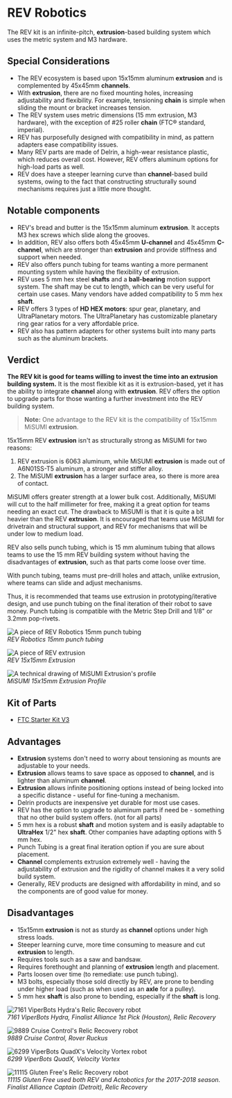 # REV Robotics

The REV kit is an infinite-pitch, **extrusion**-based building system which uses the metric system and M3 hardware.

## Special Considerations

- The REV ecosystem is based upon 15x15mm aluminum **extrusion** and is complemented by 45x45mm **channels**.
- With **extrusion**, there are no fixed mounting holes, increasing adjustability and flexibility. For example, tensioning **chain** is simple when sliding the mount or bracket increases tension.
- The REV system uses metric dimensions (15 mm extrusion, M3 hardware), with the exception of #25 roller **chain** (FTC® standard, imperial).
- REV has purposefully designed with compatibility in mind, as pattern adapters ease compatibility issues.
- Many REV parts are made of Delrin, a high-wear resistance plastic, which reduces overall cost. However, REV offers aluminum options for high-load parts as well.
- REV does have a steeper learning curve than **channel**-based build systems, owing to the fact that constructing structurally sound mechanisms requires just a little more thought.

## Notable components

- REV's bread and butter is the 15x15mm aluminum **extrusion**. It accepts M3 hex screws which slide along the grooves.
- In addition, REV also offers both 45x45mm **U-channel** and 45x45mm **C-channel**, which are stronger than **extrusion** and provide stiffness and support when needed.
- REV also offers punch tubing for teams wanting a more permanent mounting system while having the flexibility of extrusion.
- REV uses 5 mm hex steel **shafts** and a **ball-bearing** motion support system. The shaft may be cut to length, which can be very useful for certain use cases. Many vendors have added compatibility to 5 mm hex **shaft**.
- REV offers 3 types of **HD HEX motors**: spur gear, planetary, and UltraPlanetary motors. The UltraPlanetary has customizable planetary ring gear ratios for a very affordable price.
- REV also has pattern adapters for other systems built into many parts such as the aluminum brackets.

## Verdict

**The REV kit is good for teams willing to invest the time into an extrusion building system.** It is the most flexible kit as it is extrusion-based, yet it has the ability to integrate **channel** along with **extrusion**. REV offers the option to upgrade parts for those wanting a further investment into the REV building system.

> **Note:** One advantage to the REV kit is the compatibility of 15x15mm MiSUMI **extrusion**.

15x15mm REV **extrusion** isn't as structurally strong as MiSUMI for two reasons:

1. REV extrusion is 6063 aluminum, while MiSUMI **extrusion** is made out of A6N01SS-T5 aluminum, a stronger and stiffer alloy.
2. The MiSUMI **extrusion** has a larger surface area, so there is more area of contact.

MiSUMI offers greater strength at a lower bulk cost. Additionally, MiSUMI will cut to the half millimeter for free, making it a great option for teams needing an exact cut. The drawback to MiSUMI is that it is quite a bit heavier than the REV **extrusion**. It is encouraged that teams use MiSUMI for drivetrain and structural support, and REV for mechanisms that will be under low to medium load.

REV also sells punch tubing, which is 15 mm aluminum tubing that allows teams to use the 15 mm REV building system without having the disadvantages of **extrusion**, such as that parts come loose over time.

With punch tubing, teams must pre-drill holes and attach, unlike extrusion, where teams can slide and adjust mechanisms.

Thus, it is recommended that teams use extrusion in prototyping/iterative design, and use punch tubing on the final iteration of their robot to save money. Punch tubing is compatible with the Metric Step Drill and 1/8" or 3.2mm pop-rivets.

![A piece of REV Robotics 15mm punch tubing](https://dd8f408.webp.ee/punch-tubing.jpg)  
*REV Robotics 15mm punch tubing*  


![A piece of REV extrusion](https://dd8f408.webp.ee/rev-extrusion.jpg)  
*REV 15x15mm Extrusion*

![A technical drawing of MiSUMI Extrusion's profile](https://dd8f408.webp.ee/misumi-extrusion.jpg)  
*MiSUMI 15x15mm Extrusion Profile*

## Kit of Parts

- [FTC Starter Kit V3](https://www.revrobotics.com/rev-45-1883/)

## Advantages

- **Extrusion** systems don't need to worry about tensioning as mounts are adjustable to your needs.
- **Extrusion** allows teams to save space as opposed to **channel**, and is lighter than aluminum **channel**.
- **Extrusion** allows infinite positioning options instead of being locked into a specific distance - useful for fine-tuning a mechanism.
- Delrin products are inexpensive yet durable for most use cases.
- REV has the option to upgrade to aluminum parts if need be - something that no other build system offers. (not for all parts)
- 5 mm hex is a robust **shaft** and motion system and is easily adaptable to **UltraHex** 1/2" hex **shaft**. Other companies have adapting options with 5 mm hex.
- Punch Tubing is a great final iteration option if you are sure about placement.
- **Channel** complements extrusion extremely well - having the adjustability of extrusion and the rigidity of channel makes it a very solid build system.
- Generally, REV products are designed with affordability in mind, and so the components are of good value for money.

## Disadvantages

- 15x15mm **extrusion** is not as sturdy as **channel** options under high stress loads.
- Steeper learning curve, more time consuming to measure and cut **extrusion** to length.
- Requires tools such as a saw and bandsaw.
- Requires forethought and planning of **extrusion** length and placement.
- Parts loosen over time (to remediate: use punch tubing).
- M3 bolts, especially those sold directly by REV, are prone to bending under higher load (such as when used as an **axle** for a pulley).
- 5 mm hex **shaft** is also prone to bending, especially if the **shaft** is long.

![7161 ViperBots Hydra's Relic Recovery robot](https://dd8f408.webp.ee/7161-rr1.jpg)  
*7161 ViperBots Hydra, Finalist Alliance 1st Pick (Houston), Relic Recovery*

![9889 Cruise Control's Relic Recovery robot](https://dd8f408.webp.ee/9889-rr2.jpg)  
*9889 Cruise Control, Rover Ruckus*

![6299 ViperBots QuadX's Velocity Vortex robot](https://dd8f408.webp.ee/6299-vv.jpg)  
*6299 ViperBots QuadX, Velocity Vortex*

![11115 Gluten Free's Relic Recovery robot](https://dd8f408.webp.ee/11115-rr1.jpg)  
*11115 Gluten Free used both REV and Actobotics for the 2017-2018 season. Finalist Alliance Captain (Detroit), Relic Recovery*
